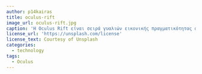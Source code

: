 ```yaml
---
author: p14kairas
title: oculus-rift
image_url: oculus-rift.jpg
caption: 'Η Oculus Rift είναι σειρά γυαλιών εικονικής πραγματικότητας ανεπτυγμένα και κατασκευασμένα από την Oculus VR, τμήματος της Facebook Inc., που κυκλοφόρησε στις 28 Μαρτίου 2016'
license_url: 'https://unsplash.com/license'
license_text: Courtesy of Unsplash
categories:
  - technology
tags:
  - Oculus
---
```

